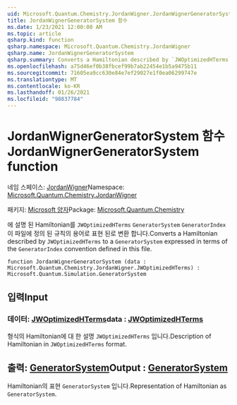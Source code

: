 ```yaml
---
uid: Microsoft.Quantum.Chemistry.JordanWigner.JordanWignerGeneratorSystem
title: JordanWignerGeneratorSystem 함수
ms.date: 1/23/2021 12:00:00 AM
ms.topic: article
qsharp.kind: function
qsharp.namespace: Microsoft.Quantum.Chemistry.JordanWigner
qsharp.name: JordanWignerGeneratorSystem
qsharp.summary: Converts a Hamiltonian described by `JWOptimizedHTerms` to a `GeneratorSystem` expressed in terms of the `GeneratorIndex` convention defined in this file.
ms.openlocfilehash: a75d46ef0b38fbcef99b7ab22454e1b5a9475b11
ms.sourcegitcommit: 71605ea9cc630e84e7ef29027e1f0ea06299747e
ms.translationtype: MT
ms.contentlocale: ko-KR
ms.lasthandoff: 01/26/2021
ms.locfileid: "98837784"
---
```

# <a name="jordanwignergeneratorsystem-function"></a><span data-ttu-id="03ffa-102">JordanWignerGeneratorSystem 함수</span><span class="sxs-lookup"><span data-stu-id="03ffa-102">JordanWignerGeneratorSystem function</span></span>

<span data-ttu-id="03ffa-103">네임 스페이스: [JordanWigner](xref:Microsoft.Quantum.Chemistry.JordanWigner)</span><span class="sxs-lookup"><span data-stu-id="03ffa-103">Namespace: [Microsoft.Quantum.Chemistry.JordanWigner](xref:Microsoft.Quantum.Chemistry.JordanWigner)</span></span>

<span data-ttu-id="03ffa-104">패키지: [Microsoft 양자](https://nuget.org/packages/Microsoft.Quantum.Chemistry)</span><span class="sxs-lookup"><span data-stu-id="03ffa-104">Package: [Microsoft.Quantum.Chemistry](https://nuget.org/packages/Microsoft.Quantum.Chemistry)</span></span>


<span data-ttu-id="03ffa-105">에 설명 된 Hamiltonian를 `JWOptimizedHTerms` `GeneratorSystem` `GeneratorIndex` 이 파일에 정의 된 규칙의 용어로 표현 된로 변환 합니다.</span><span class="sxs-lookup"><span data-stu-id="03ffa-105">Converts a Hamiltonian described by `JWOptimizedHTerms` to a `GeneratorSystem` expressed in terms of the `GeneratorIndex` convention defined in this file.</span></span>

```qsharp
function JordanWignerGeneratorSystem (data : Microsoft.Quantum.Chemistry.JordanWigner.JWOptimizedHTerms) : Microsoft.Quantum.Simulation.GeneratorSystem
```


## <a name="input"></a><span data-ttu-id="03ffa-106">입력</span><span class="sxs-lookup"><span data-stu-id="03ffa-106">Input</span></span>

### <a name="data--jwoptimizedhterms"></a><span data-ttu-id="03ffa-107">데이터: [JWOptimizedHTerms](xref:Microsoft.Quantum.Chemistry.JordanWigner.JWOptimizedHTerms)</span><span class="sxs-lookup"><span data-stu-id="03ffa-107">data : [JWOptimizedHTerms](xref:Microsoft.Quantum.Chemistry.JordanWigner.JWOptimizedHTerms)</span></span>

<span data-ttu-id="03ffa-108">형식의 Hamiltonian에 대 한 설명 `JWOptimizedHTerms` 입니다.</span><span class="sxs-lookup"><span data-stu-id="03ffa-108">Description of Hamiltonian in `JWOptimizedHTerms` format.</span></span>



## <a name="output--generatorsystem"></a><span data-ttu-id="03ffa-109">출력: [GeneratorSystem](xref:Microsoft.Quantum.Simulation.GeneratorSystem)</span><span class="sxs-lookup"><span data-stu-id="03ffa-109">Output : [GeneratorSystem](xref:Microsoft.Quantum.Simulation.GeneratorSystem)</span></span>

<span data-ttu-id="03ffa-110">Hamiltonian의 표현 `GeneratorSystem` 입니다.</span><span class="sxs-lookup"><span data-stu-id="03ffa-110">Representation of Hamiltonian as `GeneratorSystem`.</span></span>